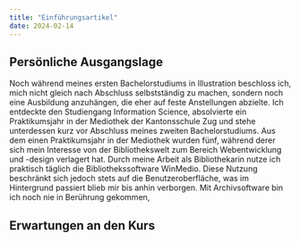 ```yaml
---
title: "Einführungsartikel"
date: 2024-02-14
---
```


## Persönliche Ausgangslage
Noch während meines ersten Bachelorstudiums in Illustration beschloss ich, mich nicht gleich nach Abschluss selbstständig zu machen, sondern noch eine Ausbildung anzuhängen, die eher auf feste Anstellungen abzielte. Ich entdeckte den Studiengang Information Science, absolvierte ein Praktikumsjahr in der Mediothek der Kantonsschule Zug und stehe unterdessen kurz vor Abschluss meines zweiten Bachelorstudiums. Aus dem einen Praktikumsjahr in der Mediothek wurden fünf, während derer sich mein Interesse von der Bibliothekswelt zum Bereich Webentwicklung und -design verlagert hat.
Durch meine Arbeit als Bibliothekarin nutze ich praktisch täglich die Bibliothekssoftware WinMedio. Diese Nutzung beschränkt sich jedoch stets auf die Benutzeroberfläche, was im Hintergrund passiert blieb mir bis anhin verborgen. Mit Archivsoftware bin ich noch nie in Berührung gekommen,

## Erwartungen an den Kurs